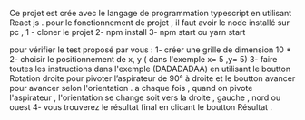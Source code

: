 Ce projet est crée avec le langage de programmation  typescript en utilisant React js . 
pour le fonctionnement de projet , il faut avoir le node installé sur pc , 
1 - cloner le projet 
2- npm install
3- npm start ou yarn start 

pour vérifier le test proposé par vous : 
1- créer une grille de dimension 10 * 
2- choisir le positionnement de x, y ( dans l'exemple x= 5 ,y= 5)
3- faire toutes les instructions dans l'exemple (DADADADAA) en utilisant le boutton Rotation droite pour pivoter l’aspirateur de 90° à droite 
et le boutton avancer pour avancer selon l'orientation .
a chaque fois , quand on pivote l'aspirateur , l'orientation se change soit vers la droite , gauche , nord ou ouest
4- vous trouverez le résultat final en clicant le boutton Résultat .
